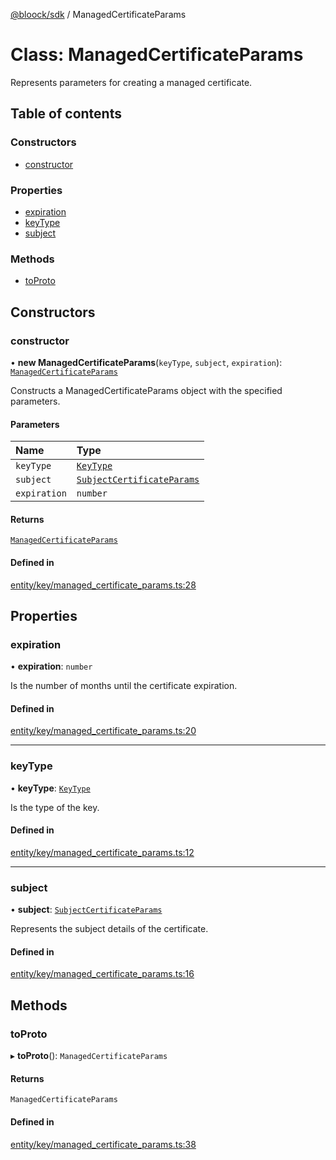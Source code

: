 [@bloock/sdk](../index.md) / ManagedCertificateParams

# Class: ManagedCertificateParams

Represents parameters for creating a managed certificate.

## Table of contents

### Constructors

- [constructor](ManagedCertificateParams.md#constructor)

### Properties

- [expiration](ManagedCertificateParams.md#expiration)
- [keyType](ManagedCertificateParams.md#keytype)
- [subject](ManagedCertificateParams.md#subject)

### Methods

- [toProto](ManagedCertificateParams.md#toproto)

## Constructors

### constructor

• **new ManagedCertificateParams**(`keyType`, `subject`, `expiration`): [`ManagedCertificateParams`](ManagedCertificateParams.md)

Constructs a ManagedCertificateParams object with the specified parameters.

#### Parameters

| Name | Type |
| :------ | :------ |
| `keyType` | [`KeyType`](../enums/KeyType-1.md) |
| `subject` | [`SubjectCertificateParams`](SubjectCertificateParams.md) |
| `expiration` | `number` |

#### Returns

[`ManagedCertificateParams`](ManagedCertificateParams.md)

#### Defined in

[entity/key/managed_certificate_params.ts:28](https://github.com/bloock/bloock-sdk/blob/6fda345/languages/js/src/entity/key/managed_certificate_params.ts#L28)

## Properties

### expiration

• **expiration**: `number`

Is the number of months until the certificate expiration.

#### Defined in

[entity/key/managed_certificate_params.ts:20](https://github.com/bloock/bloock-sdk/blob/6fda345/languages/js/src/entity/key/managed_certificate_params.ts#L20)

___

### keyType

• **keyType**: [`KeyType`](../enums/KeyType-1.md)

Is the type of the key.

#### Defined in

[entity/key/managed_certificate_params.ts:12](https://github.com/bloock/bloock-sdk/blob/6fda345/languages/js/src/entity/key/managed_certificate_params.ts#L12)

___

### subject

• **subject**: [`SubjectCertificateParams`](SubjectCertificateParams.md)

Represents the subject details of the certificate.

#### Defined in

[entity/key/managed_certificate_params.ts:16](https://github.com/bloock/bloock-sdk/blob/6fda345/languages/js/src/entity/key/managed_certificate_params.ts#L16)

## Methods

### toProto

▸ **toProto**(): `ManagedCertificateParams`

#### Returns

`ManagedCertificateParams`

#### Defined in

[entity/key/managed_certificate_params.ts:38](https://github.com/bloock/bloock-sdk/blob/6fda345/languages/js/src/entity/key/managed_certificate_params.ts#L38)
